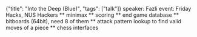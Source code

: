 {"title": "Into the Deep (Blue)", "tags": ["talk"]}
speaker: Fazli
event: Friday Hacks, NUS Hackers
** minimax
** scoring
** end game database
** bitboards (64bit), need 8 of them
** attack pattern lookup
to find valid moves of a piece
** chess interfaces
